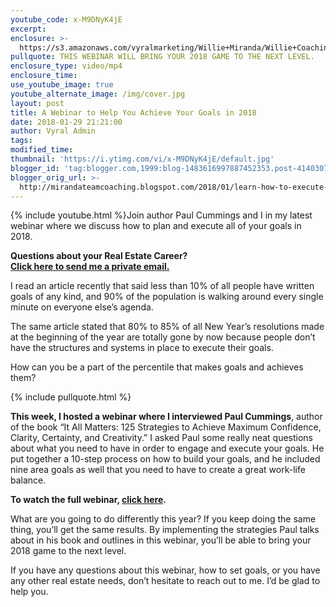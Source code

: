 ```yaml
---
youtube_code: x-M9DNyK4jE
excerpt:
enclosure: >-
  https://s3.amazonaws.com/vyralmarketing/Willie+Miranda/Willie+Coaching/Capital%2520District%2520Real%2520Estate-%2520Learn%2520how%2520to%2520execute%2520your%2520goals.mp4
pullquote: THIS WEBINAR WILL BRING YOUR 2018 GAME TO THE NEXT LEVEL.
enclosure_type: video/mp4
enclosure_time:
use_youtube_image: true
youtube_alternate_image: /img/cover.jpg
layout: post
title: A Webinar to Help You Achieve Your Goals in 2018
date: 2018-01-29 21:21:00
author: Vyral Admin
tags:
modified_time:
thumbnail: 'https://i.ytimg.com/vi/x-M9DNyK4jE/default.jpg'
blogger_id: 'tag:blogger.com,1999:blog-1483616997887452353.post-4140307928500237755'
blogger_orig_url: >-
  http://mirandateamcoaching.blogspot.com/2018/01/learn-how-to-execute-your-goals.html
---
```


{% include youtube.html %}Join author Paul Cummings and I in my latest webinar where we discuss how to plan and execute all of your goals in 2018.

<div class="post-cta">
<strong>Questions about your Real Estate Career?<br />
<a href="mailto:Wmiranda@mrgteam.com">Click here to send me a private email.</a></strong>
</div>

I read an article recently that said less than 10% of all people have written goals of any kind, and 90% of the population is walking around every single minute on everyone else’s agenda.

The same article stated that 80% to 85% of all New Year’s resolutions made at the beginning of the year are totally gone by now because people don’t have the structures and systems in place to execute their goals.

How can you be a part of the percentile that makes goals and achieves them?

{% include pullquote.html %}

**This week, I hosted a webinar where I interviewed Paul Cummings**, author of the book “It All Matters: 125 Strategies to Achieve Maximum Confidence, Clarity, Certainty, and Creativity.” I asked Paul some really neat questions about what you need to have in order to engage and execute your goals. He put together a 10-step process on how to build your goals, and he included nine area goals as well that you need to have to create a great work-life balance.

**To watch the full webinar, [click here](https://register.gotowebinar.com/recording/recordingView?webinarKey=6463891808849661443&amp;registrantEmail=victoria@woople.com&amp;assets=true&amp;utm_content=buffere7c64&amp;utm_medium=social&amp;utm_source=twitter.com&amp;utm_campaign=buffer).**

What are you going to do differently this year? If you keep doing the same thing, you’ll get the same results. By implementing the strategies Paul talks about in his book and outlines in this webinar, you’ll be able to bring your 2018 game to the next level.

If you have any questions about this webinar, how to set goals, or you have any other real estate needs, don’t hesitate to reach out to me. I’d be glad to help you.